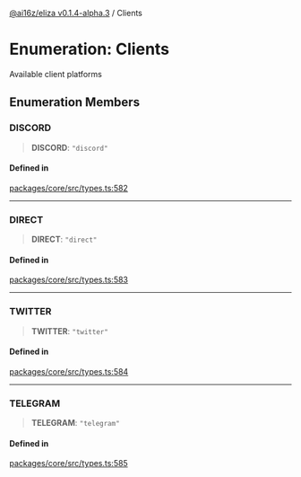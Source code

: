 [@ai16z/eliza v0.1.4-alpha.3](../index.md) / Clients

# Enumeration: Clients

Available client platforms

## Enumeration Members

### DISCORD

> **DISCORD**: `"discord"`

#### Defined in

[packages/core/src/types.ts:582](https://github.com/ai16z/eliza/blob/main/packages/core/src/types.ts#L582)

***

### DIRECT

> **DIRECT**: `"direct"`

#### Defined in

[packages/core/src/types.ts:583](https://github.com/ai16z/eliza/blob/main/packages/core/src/types.ts#L583)

***

### TWITTER

> **TWITTER**: `"twitter"`

#### Defined in

[packages/core/src/types.ts:584](https://github.com/ai16z/eliza/blob/main/packages/core/src/types.ts#L584)

***

### TELEGRAM

> **TELEGRAM**: `"telegram"`

#### Defined in

[packages/core/src/types.ts:585](https://github.com/ai16z/eliza/blob/main/packages/core/src/types.ts#L585)
